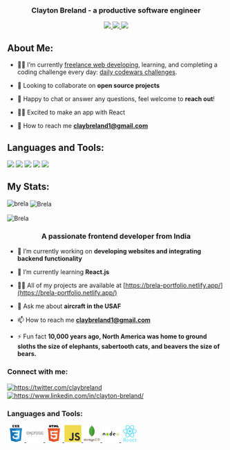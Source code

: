 <div id="header" align="center">
  <h3>Clayton Breland - a productive software engineer</h3>
  <a href="https://brela-portfolio.netlify.app/" target="_blank">
    <img src="https://img.shields.io/static/v1?label=|&message=WEBSITE&color=23555f&style=plastic&logo=react&logo-color=white"/>
  </a>
  <a href="https://www.linkedin.com/in/clayton-breland/" target="_blank">
    <img src="https://img.shields.io/static/v1?label=|&message=LINKED-IN&color=23555f&style=plastic&logo=linkedin&logo-color=white"/>
  </a>
  <a href="https://twitter.com/ClayBreland" target="_blank">
    <img src="https://img.shields.io/static/v1?label=|&message=TWITTER&color=23555f&style=plastic&logo=twitter&logo-color=white"/>
  </a>
</div>

<!-- <p align="left"> <img src="https://komarev.com/ghpvc/?username=Brela&label=Profile%20views&color=0e75b6&style=flat" alt="Brela" /> </p> -->

## About Me:

- 👨‍💻 I’m currently [freelance web developing](https://brela-portfolio.netlify.app/), learning, and completing a coding challenge every day: [daily codewars challenges](https://brela-codewars.netlify.app//).

- 📖 Looking to collaborate on **open source projects**

- 💬 Happy to chat or answer any questions, feel welcome to **reach out**! 

- 👨‍💻 Excited to make an app with React

- 📧 How to reach me **claybreland1@gmail.com**

<!-- ## Projects:

<table bordercolor="#66b2b2">
  
  <tr>
    <td width="50%" valign="top">
      <h3 align="center">first</h3>
        <br />
        <a target="_blank" href="">
            <img src="images/.gif" width="100%" alt=""/>
        </a>
        <br />
        <p align="center">
          
  <a href="" target="_blank">
    <img src=""/>
  </a>  
  <a href="" target="_blank">
    <img src=""/>
  </a>
      </p>
        <p><strong>HTML, CSS, JavaScript</strong> - Tag line here!</p>
    </td>
    <td width="50%" valign="top">
      <h3 align="center">next</h3>
        <br />
      <a target="_blank" href="">
            <img src="" width="100%"  alt="Digital tabletop SRD"/>
        </a>
        <br />
        <p align="center">
  <a href="" target="_blank">
    <img src=""/>
  </a>
      </p>
        <p><strong>HTML, CSS, JavaScript</strong> - Tag line here!</p>
    </td>
  </tr>
</table> -->

## Languages and Tools:
<p align="left">
<!-- <img src="https://img.shields.io/static/v1?label=|&message=REACT.JS&color=4a935c&style=plastic&logo=react"/> -->
<img src="https://img.shields.io/static/v1?label=|&message=JAVASCRIPT&color=4a935c&style=plastic&logo=javascript"/>
<!-- <img src="https://img.shields.io/static/v1?label=|&message=NODEJS&color=4a935c&style=plastic&logo=nodejs"/> 
<img src="https://img.shields.io/static/v1?label=|&message=MONGO-DB&color=4a935c&style=plastic&logo=mongodb"/>
<img src="https://img.shields.io/static/v1?label=|&message=BOOTSTRAP&color=4a935c&style=plastic&logo=bootstrap"/>
<img src="https://img.shields.io/static/v1?label=|&message=EXPRESS&color=4a935c&style=plastic&logo=express"/> -->
<img src="https://img.shields.io/static/v1?label=|&message=HTML5&color=4a935c&style=plastic&logo=html5"/>
<img src="https://img.shields.io/static/v1?label=|&message=CSS3&color=4a935c&style=plastic&logo=css3"/> 
<img src="https://img.shields.io/static/v1?label=|&message=GIT&color=4a935c&style=plastic&logo=git"/> 
<img src="https://img.shields.io/static/v1?label=|&message=PYTHON&color=4a935c&style=plastic&logo=python"/>
<!-- <img src="https://img.shields.io/static/v1?label=|&message=SOLIDITY&color=4a935c&style=plastic&logo=solidity"/>
<img src="https://img.shields.io/static/v1?label=|&message=LINUX&color=4a935c&style=plastic&logo=linux"/> -->
</p>

## My Stats:

<p><img align="left" src="https://github-readme-stats.vercel.app/api/top-langs?username=Brela&show_icons=true&locale=en&layout=compact" alt="brela" /></p>

<p>&nbsp;<img align="center" src="https://github-readme-stats.vercel.app/api?username=Brela&show_icons=true&locale=en" alt="Brela" /></p>

<p><img align="center" src="https://github-readme-streak-stats.herokuapp.com/?user=Brela&" alt="Brela" /></p>



<h3 align="center">A passionate frontend developer from India</h3>

- 🔭 I’m currently working on **developing websites and integrating backend functionality**

- 🌱 I’m currently learning **React.js**

- 👨‍💻 All of my projects are available at [https://brela-portfolio.netlify.app/](https://brela-portfolio.netlify.app/)

- 💬 Ask me about **aircraft in the USAF**

- 📫 How to reach me **claybreland1@gmail.com**

- ⚡ Fun fact **10,000 years ago, North America was home to ground sloths the size of elephants, sabertooth cats, and beavers the size of bears.**

<h3 align="left">Connect with me:</h3>
<p align="left">
<a href="https://twitter.com/https://twitter.com/claybreland" target="blank"><img align="center" src="https://raw.githubusercontent.com/rahuldkjain/github-profile-readme-generator/master/src/images/icons/Social/twitter.svg" alt="https://twitter.com/claybreland" height="30" width="40" /></a>
<a href="https://linkedin.com/in/https://www.linkedin.com/in/clayton-breland/" target="blank"><img align="center" src="https://raw.githubusercontent.com/rahuldkjain/github-profile-readme-generator/master/src/images/icons/Social/linked-in-alt.svg" alt="https://www.linkedin.com/in/clayton-breland/" height="30" width="40" /></a>
</p>

<h3 align="left">Languages and Tools:</h3>
<p align="left"> <a href="https://www.w3schools.com/css/" target="_blank" rel="noreferrer"> <img src="https://raw.githubusercontent.com/devicons/devicon/master/icons/css3/css3-original-wordmark.svg" alt="css3" width="40" height="40"/> </a> <a href="https://expressjs.com" target="_blank" rel="noreferrer"> <img src="https://raw.githubusercontent.com/devicons/devicon/master/icons/express/express-original-wordmark.svg" alt="express" width="40" height="40"/> </a> <a href="https://www.w3.org/html/" target="_blank" rel="noreferrer"> <img src="https://raw.githubusercontent.com/devicons/devicon/master/icons/html5/html5-original-wordmark.svg" alt="html5" width="40" height="40"/> </a> <a href="https://developer.mozilla.org/en-US/docs/Web/JavaScript" target="_blank" rel="noreferrer"> <img src="https://raw.githubusercontent.com/devicons/devicon/master/icons/javascript/javascript-original.svg" alt="javascript" width="40" height="40"/> </a> <a href="https://www.mongodb.com/" target="_blank" rel="noreferrer"> <img src="https://raw.githubusercontent.com/devicons/devicon/master/icons/mongodb/mongodb-original-wordmark.svg" alt="mongodb" width="40" height="40"/> </a> <a href="https://nodejs.org" target="_blank" rel="noreferrer"> <img src="https://raw.githubusercontent.com/devicons/devicon/master/icons/nodejs/nodejs-original-wordmark.svg" alt="nodejs" width="40" height="40"/> </a> <a href="https://reactjs.org/" target="_blank" rel="noreferrer"> <img src="https://raw.githubusercontent.com/devicons/devicon/master/icons/react/react-original-wordmark.svg" alt="react" width="40" height="40"/> </a> </p>
